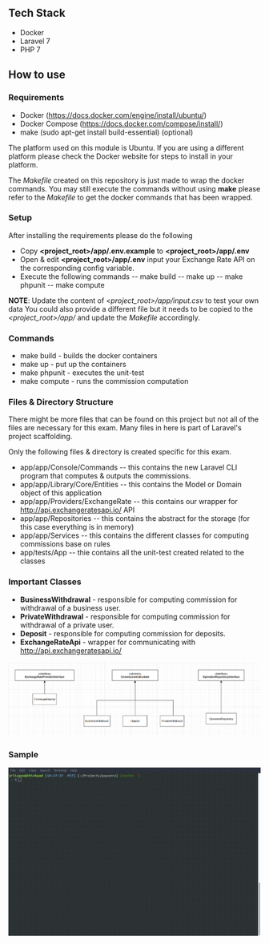 ## Tech Stack
 - Docker
 - Laravel 7
 - PHP 7

## How to use
### Requirements
 - Docker (https://docs.docker.com/engine/install/ubuntu/)
 - Docker Compose (https://docs.docker.com/compose/install/)
 - make (sudo apt-get install build-essential) (optional) 

The platform used on this module is Ubuntu.
If you are using a different platform please check the Docker website for steps to install in your platform.

The *Makefile* created on this repository is just made to wrap the docker commands. You may still execute the commands without using **make** please refer to the *Makefile* to get the docker commands that has been wrapped.

### Setup
After installing the requirements please do the following
 - Copy **<project_root>/app/.env.example** to **<project_root>/app/.env**
 - Open & edit **<project_root>/app/.env** input your Exchange Rate API on the corresponding config variable.
 - Execute the following commands
 -- make build
 -- make up
 -- make phpunit
 -- make compute

**NOTE**:
Update the content of *<project_root>/app/input.csv* to test your own data
You could also provide a different file but it needs to be copied to the *<project_root>/app/* and update the *Makefile* accordingly.

### Commands
 - make build - builds the docker containers
 - make up - put up the containers
 - make phpunit - executes the unit-test
 - make compute - runs the commission computation

### Files & Directory Structure
There might be more files that can be found on this project but not all of the files are necessary for this exam. Many files in here is part of Laravel's project scaffolding.

Only the following files & directory is created specific for this exam.
- app/app/Console/Commands
-- this contains the new Laravel CLI program that computes & outputs the commissions.
- app/app/Library/Core/Entities
 -- this contains the Model or Domain object of this application
 - app/app/Providers/ExchangeRate
 -- this contains our wrapper for http://api.exchangeratesapi.io/ API
 - app/app/Repositories
 -- this contains the abstract for the storage (for this case everything is in memory)
 - app/app/Services
 -- this contains the different classes for computing commissions base on rules
 - app/tests/App
 -- thie contains all the unit-test created related to the classes
 
### Important Classes
 - **BusinessWithdrawal** - responsible for computing commission for withdrawal of a business user.
 - **PrivateWithdrawal** - responsible for computing commission for withdrawal of a private user.
 - **Deposit** - responsible for computing commission for deposits.
 - **ExchangeRateApi** - wrapper for communicating with http://api.exchangeratesapi.io/

![Alt Text](https://github.com/notmii/pay/blob/master/docs/ClassDiagram.png)


### Sample
![Alt Text](https://github.com/notmii/pay/blob/master/docs/sample.gif)
